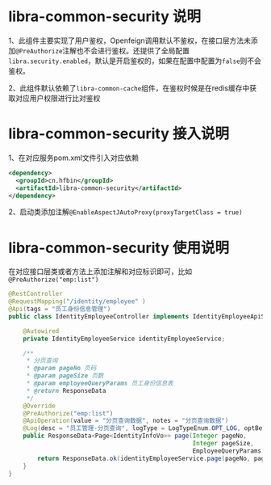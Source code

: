 # libra-common-security 说明
1、此组件主要实现了用户鉴权，Openfeign调用默认不鉴权，在接口层方法未添加`@PreAuthorize`注解也不会进行鉴权。还提供了全局配置`libra.security.enabled`，默认是开启鉴权的，如果在配置中配置为`false`则不会鉴权。

2、此组件默认依赖了`libra-common-cache`组件，在鉴权时候是在redis缓存中获取对应用户权限进行比对鉴权
# libra-common-security 接入说明
1、在对应服务pom.xml文件引入对应依赖
```xml
<dependency>
  <groupId>cn.hfbin</groupId>
  <artifactId>libra-common-security</artifactId>
</dependency>
```
2、启动类添加注解`@EnableAspectJAutoProxy(proxyTargetClass = true)`

# libra-common-security 使用说明
在对应接口层类或者方法上添加注解和对应标识即可，比如`@PreAuthorize("emp:list")`
```java
@RestController
@RequestMapping("/identity/employee" )
@Api(tags = "员工身份信息管理")
public class IdentityEmployeeController implements IdentityEmployeeApiService {

    @Autowired
    private IdentityEmployeeService identityEmployeeService;

    /**
     * 分页查询
     * @param pageNo 页码
     * @param pageSize 页数
     * @param employeeQueryParams 员工身份信息表
     * @return ResponseData
     */
    @Override
    @PreAuthorize("emp:list")
    @ApiOperation(value = "分页查询数据", notes = "分页查询数据")
    @Log(desc = "员工管理-分页查询", logType = LogTypeEnum.OPT_LOG, optBehavior = OptBehaviorEnum.SELECT)
    public ResponseData<Page<IdentityInfoVo>> page(Integer pageNo,
                                                   Integer pageSize,
                                                   EmployeeQueryParams employeeQueryParams) {
        return ResponseData.ok(identityEmployeeService.page(pageNo, pageSize, employeeQueryParams));
    }
}

```


